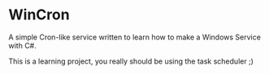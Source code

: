 # WinCron
A simple Cron-like service written to learn how to make a Windows Service with C#.

This is a learning project, you really should be using the task scheduler ;)